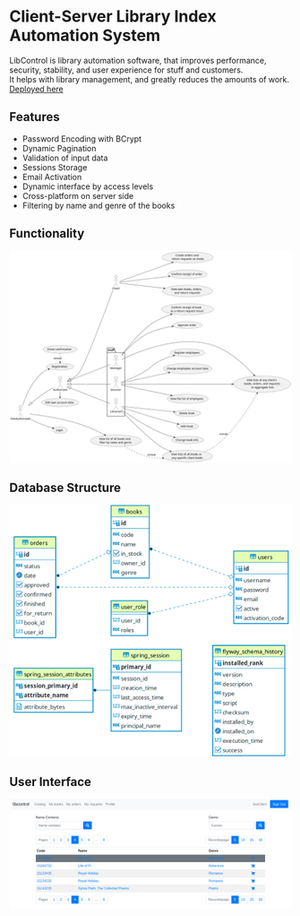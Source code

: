 # Client-Server Library Index Automation System

LibControl is library automation software, 
that improves performance, security, stability, 
and user experience for stuff and customers.   
It helps with library management, and greatly reduces the amounts of work.  
[Deployed here](http://libcontrol.herokuapp.com)


## Features

- Password Encoding with BCrypt
- Dynamic Pagination
- Validation of input data
- Sessions Storage
- Email Activation
- Dynamic interface by access levels
- Cross-platform on server side
- Filtering by name and genre of the books


## Functionality

![Use-Case UML Diagram](/docs/uml/images/UseCase.png "LibControl Use-Case UML Diagram")


## Database Structure

![Database Structure](/docs/img/DatabaseStructure.png "Database structure")


## User Interface

![User Interface Example](/docs/img/InterfaceExample.png "User Interface Example")

